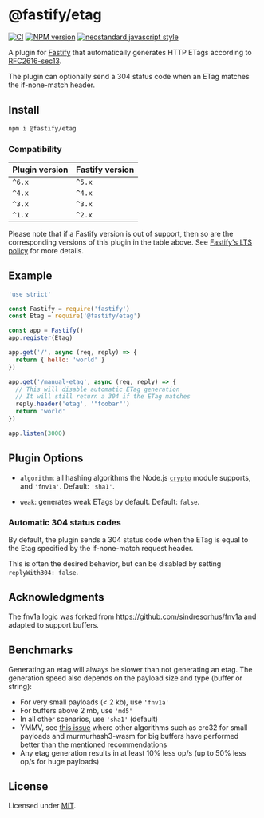 # @fastify/etag

[![CI](https://github.com/fastify/fastify-etag/actions/workflows/ci.yml/badge.svg?branch=master)](https://github.com/fastify/fastify-etag/actions/workflows/ci.yml)
[![NPM version](https://img.shields.io/npm/v/@fastify/etag.svg?style=flat)](https://www.npmjs.com/package/@fastify/etag)
[![neostandard javascript style](https://img.shields.io/badge/code_style-neostandard-brightgreen?style=flat)](https://github.com/neostandard/neostandard)

A plugin for [Fastify](https://fastify.dev) that automatically generates HTTP ETags according to [RFC2616-sec13](https://www.w3.org/Protocols/rfc2616/rfc2616-sec13.html).

The plugin can optionally send a 304 status code when an ETag matches the if-none-match header.


## Install

```sh
npm i @fastify/etag
```

### Compatibility
| Plugin version | Fastify version |
| ---------------|-----------------|
| `^6.x`         | `^5.x`          |
| `^4.x`         | `^4.x`          |
| `^3.x`         | `^3.x`          |
| `^1.x`         | `^2.x`          |


Please note that if a Fastify version is out of support, then so are the corresponding versions of this plugin
in the table above.
See [Fastify's LTS policy](https://github.com/fastify/fastify/blob/main/docs/Reference/LTS.md) for more details.

## Example

```js
'use strict'

const Fastify = require('fastify')
const Etag = require('@fastify/etag')

const app = Fastify()
app.register(Etag)

app.get('/', async (req, reply) => {
  return { hello: 'world' }
})

app.get('/manual-etag', async (req, reply) => {
  // This will disable automatic ETag generation
  // It will still return a 304 if the ETag matches
  reply.header('etag', '"foobar"')
  return 'world'
})

app.listen(3000)
```

## Plugin Options

* `algorithm`: all hashing algorithms the Node.js [`crypto`](https://nodejs.org/api/crypto.html) module supports, and `'fnv1a'`. Default: `'sha1'`.

* `weak`: generates weak ETags by default. Default: `false`.

### Automatic 304 status codes

By default, the plugin sends a 304 status code when the ETag is equal to the Etag specified by the if-none-match request header.

This is often the desired behavior, but can be disabled by setting `replyWith304: false`.

## Acknowledgments

The fnv1a logic was forked from https://github.com/sindresorhus/fnv1a and adapted to support buffers.

## Benchmarks

Generating an etag will always be slower than not generating an etag. The generation speed also depends on the payload size and type (buffer or string):

* For very small payloads (< 2 kb), use `'fnv1a'`
* For buffers above 2 mb, use `'md5'`
* In all other scenarios, use `'sha1'` (default)
* YMMV, see [this issue](https://github.com/fastify/fastify-etag/issues/91) where other algorithms such as crc32 for small payloads and murmurhash3-wasm for big buffers have performed better than the mentioned recommendations
* Any etag generation results in at least 10% less op/s (up to 50% less op/s for huge payloads)


## License

Licensed under [MIT](./LICENSE).
